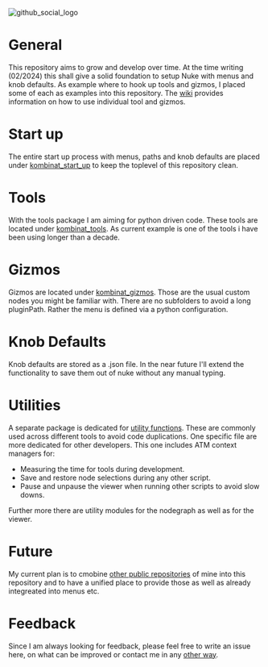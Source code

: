![github_social_logo](https://github.com/falkhofmann/nuke_kombinat/assets/21419051/93ff41e8-9f68-4bb2-8753-fa8bb7723225)

# General
This repository aims to grow and develop over time.
At the time writing (02/2024) this shall give a solid foundation to setup Nuke with menus and knob defaults. As example where to hook up tools and gizmos, I placed some of each as examples into this repository.
The [wiki](https://github.com/falkhofmann/nuke_kombinat/wiki) provides information on how to use individual tool and gizmos.

# Start up
The entire start up process with menus, paths and knob defaults are placed under [kombinat_start_up](./kombinat_start_up/) to keep the toplevel of this repository clean.

# Tools
With the tools package I am aiming for python driven code. These tools are located under [kombinat_tools](./kombinat_tools). 
As current example is one of the tools i have been using longer than a decade.

# Gizmos
Gizmos are located under [kombinat_gizmos](./kombinat_gizmos). Those are the usual custom nodes you might be familiar with. There are no subfolders to avoid a long pluginPath. Rather the menu is defined via a python configuration.

# Knob Defaults
Knob defaults are stored as a .json file. In the near future I'll extend the functionality to save them out of nuke without any manual typing.

# Utilities
A separate package is dedicated for [utility functions](./kombinat_utils). These are commonly used across different tools to avoid code duplications.
One specific file are more dedicated for other developers. 
This one includes ATM context managers for:
- Measuring the time for tools during development.
- Save and restore node selections during any other script.
- Pause and unpause the viewer when running other scripts to avoid slow downs.

Further more there are utility modules for the nodegraph as well as for the viewer.

# Future
My current plan is to cmobine [other public repositories](https://github.com/falkhofmann?tab=repositories) of mine into this repository and to have a unified place to provide those as well as already integreated into menus etc.

# Feedback
Since I am always looking for feedback, please feel free to write an issue here, on what can be improved or contact me in any [other way](https://www.linkedin.com/in/falkhofmann/). 
